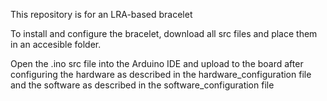 This repository is for an LRA-based bracelet 

To install and configure the bracelet, download all src files and place them in an accesible folder. 

Open the .ino src file into the Arduino IDE and upload to the board after configuring the hardware as described in the hardware_configuration file and the software as described in the software_configuration file

